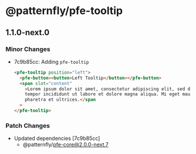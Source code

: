 # @patternfly/pfe-tooltip

## 1.1.0-next.0

### Minor Changes

- 7c9b85cc: Adding `pfe-tooltip`

  ```html
  <pfe-tooltip position="left">
    <pfe-button><button>Left Tooltip</button></pfe-button>
    <span slot="content"
      >Lorem ipsum dolor sit amet, consectetur adipiscing elit, sed do eiusmod
      tempor incididunt ut labore et dolore magna aliqua. Mi eget mauris
      pharetra et ultrices.</span
    >
  </pfe-tooltip>
  ```

### Patch Changes

- Updated dependencies [7c9b85cc]
  - @patternfly/pfe-core@2.0.0-next.7
